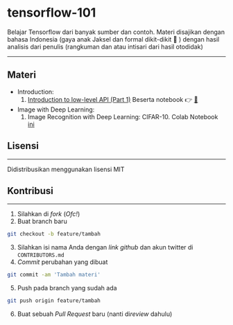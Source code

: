# tensorflow-101



Belajar Tensorflow dari banyak sumber dan contoh. Materi disajikan dengan bahasa Indonesia (gaya anak Jaksel dan formal dikit-dikit :metal: ) dengan hasil analisis dari penulis (rangkuman dan atau intisari dari hasil otodidak)

---

## Materi

  - Introduction:
      1. [Introduction to low-level API (Part 1)](https://docs.google.com/presentation/d/1-es2nFW3wPpCXJzC45o2y59oCK_eBDPWPQ6N378iNgs/edit?usp=sharing) Beserta notebook :point_right: [:notebook_with_decorative_cover:](https://github.com/otakbeku/tensorflow-101/blob/master/Introduction/TF-101-1%20.ipynb)
  - Image with Deep Learning:
      1. Image Recognition with Deep Learning: CIFAR-10. Colab Notebook [ini](https://drive.google.com/file/d/1hlBZVJfyqwavFVbrUbL4396OApGNhB9-/view?usp=sharing)
  

## Lisensi
---
Didistribusikan menggunakan lisensi MIT

## Kontribusi
---
1. Silahkan di *fork* (*Ofc!*)
2. Buat branch baru 
```sh 
git checkout -b feature/tambah
```
3. Silahkan isi nama Anda dengan *link github* dan akun twitter di ``CONTRIBUTORS.md``
4. *Commit* perubahan yang dibuat 
```sh 
git commit -am 'Tambah materi'
```
5. Push pada branch yang sudah ada 
```sh
git push origin feature/tambah
```
6. Buat sebuah *Pull Request* baru (nanti di*review* dahulu)
